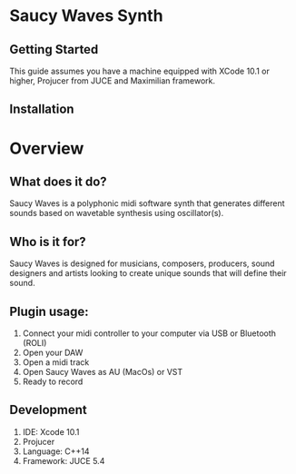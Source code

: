 # Saucy Waves Synth

## Getting Started
This guide assumes you have a machine equipped with XCode 10.1 or higher, Projucer from JUCE and Maximilian framework.

## Installation




# Overview

## What does it do?
Saucy Waves is a polyphonic midi software synth that generates different sounds based on wavetable synthesis using oscillator(s). 
## Who is it for?
Saucy Waves is designed for musicians, composers, producers, sound designers and artists looking to create unique sounds that will define their sound.

## Plugin usage:
1.  Connect your midi controller to your computer via USB or Bluetooth (ROLI)
2.  Open your DAW
3.  Open a midi track
4.  Open Saucy Waves as AU (MacOs) or VST
5.  Ready to record

## Development 
1.  IDE: Xcode 10.1
2.  Projucer
3.  Language: C++14
4.  Framework: JUCE 5.4
